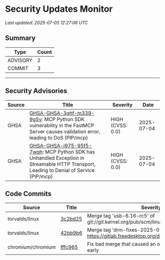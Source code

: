 # Security Updates Monitor

*Last updated: 2025-07-05 12:27:06 UTC*

## Summary
| Type | Count |
|------|-------|
| ADVISORY | 2 |
| COMMIT | 3 |

---

## Security Advisories

| Source | Title | Severity | Date |
|--------|-------|----------|------|
| GHSA | [GHSA-GHSA-3qhf-m339-9g5v](https://github.com/advisories/GHSA-3qhf-m339-9g5v): MCP Python SDK vulnerability in the FastMCP Server causes validation error, leading to DoS (PIP/mcp) | HIGH (CVSS: 0.0) | 2025-07-04 |
| GHSA | [GHSA-GHSA-j975-95f5-7wqh](https://github.com/advisories/GHSA-j975-95f5-7wqh): MCP Python SDK has Unhandled Exception in Streamable HTTP Transport, Leading to Denial of Service (PIP/mcp) | HIGH (CVSS: 0.0) | 2025-07-04 |

## Code Commits

| Source | Title | Severity | Date |
|--------|-------|----------|------|
| torvalds/linux | [3c2bd25](https://github.com/torvalds/linux/commit/3c2bd251d2039ce2778c35ced5ef47b3a379f5df) | Merge tag 'usb-6.16-rc5' of git://git.kernel.org/pub/scm/linux/kernel/git/gregkh/usb | 2025-07-04 |
| torvalds/linux | [42bb9b6](https://github.com/torvalds/linux/commit/42bb9b630c4c6c0964cddca98d9d30aa992826de) | Merge tag 'drm-fixes-2025-07-04' of https://gitlab.freedesktop.org/drm/kernel | 2025-07-04 |
| chromium/chromium | [fffc965](https://github.com/chromium/chromium/commit/fffc965d9350a3b9f0d642b1d62d34507c4c3a16) | Fix bad merge that caused an object to be deleted early | 2025-07-04 |

